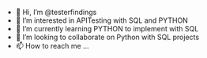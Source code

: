 - 👋 Hi, I’m @testerfindings
- 👀 I’m interested in APITesting with SQL and PYTHON
- 🌱 I’m currently learning PYTHON to implement with SQL
- 💞️ I’m looking to collaborate on Python with SQL projects
- 📫 How to reach me ...

<!---
testerfindings/testerfindings is a ✨ special ✨ repository because its `README.md` (this file) appears on your GitHub profile.
You can click the Preview link to take a look at your changes.
--->
